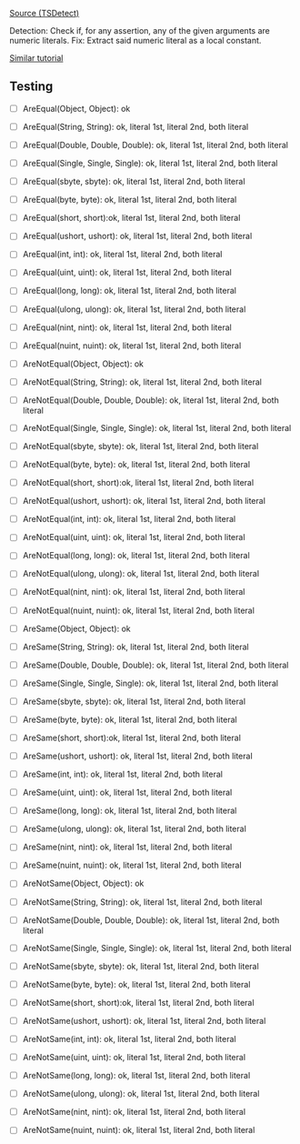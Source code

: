 [Source (TSDetect)](https://testsmells.org/pages/testsmells.html#MagicNumberTest)

Detection: Check if, for any assertion, any of the given arguments are numeric literals. 
Fix: Extract said numeric literal as a local constant.


[Similar tutorial](https://learn.microsoft.com/en-us/archive/msdn-magazine/2014/special-issue/csharp-and-visual-basic-use-roslyn-to-write-a-live-code-analyzer-for-your-api)


## Testing
- [ ] AreEqual(Object, Object): ok
- [ ] AreEqual(String, String): ok, literal 1st, literal 2nd, both literal
- [ ] AreEqual(Double, Double, Double): ok, literal 1st, literal 2nd, both literal
- [ ] AreEqual(Single, Single, Single): ok, literal 1st, literal 2nd, both literal
- [ ] AreEqual(sbyte, sbyte): ok, literal 1st, literal 2nd, both literal
- [ ] AreEqual(byte, byte): ok, literal 1st, literal 2nd, both literal
- [ ] AreEqual(short, short):ok, literal 1st, literal 2nd, both literal
- [ ] AreEqual(ushort, ushort): ok, literal 1st, literal 2nd, both literal
- [ ] AreEqual(int, int): ok, literal 1st, literal 2nd, both literal
- [ ] AreEqual(uint, uint): ok, literal 1st, literal 2nd, both literal
- [ ] AreEqual(long, long): ok, literal 1st, literal 2nd, both literal
- [ ] AreEqual(ulong, ulong): ok, literal 1st, literal 2nd, both literal
- [ ] AreEqual(nint, nint): ok, literal 1st, literal 2nd, both literal
- [ ] AreEqual(nuint, nuint): ok, literal 1st, literal 2nd, both literal

- [ ] AreNotEqual(Object, Object): ok
- [ ] AreNotEqual(String, String): ok, literal 1st, literal 2nd, both literal
- [ ] AreNotEqual(Double, Double, Double): ok, literal 1st, literal 2nd, both literal
- [ ] AreNotEqual(Single, Single, Single): ok, literal 1st, literal 2nd, both literal
- [ ] AreNotEqual(sbyte, sbyte): ok, literal 1st, literal 2nd, both literal
- [ ] AreNotEqual(byte, byte): ok, literal 1st, literal 2nd, both literal
- [ ] AreNotEqual(short, short):ok, literal 1st, literal 2nd, both literal
- [ ] AreNotEqual(ushort, ushort): ok, literal 1st, literal 2nd, both literal
- [ ] AreNotEqual(int, int): ok, literal 1st, literal 2nd, both literal
- [ ] AreNotEqual(uint, uint): ok, literal 1st, literal 2nd, both literal
- [ ] AreNotEqual(long, long): ok, literal 1st, literal 2nd, both literal
- [ ] AreNotEqual(ulong, ulong): ok, literal 1st, literal 2nd, both literal
- [ ] AreNotEqual(nint, nint): ok, literal 1st, literal 2nd, both literal
- [ ] AreNotEqual(nuint, nuint): ok, literal 1st, literal 2nd, both literal



- [ ] AreSame(Object, Object): ok
- [ ] AreSame(String, String): ok, literal 1st, literal 2nd, both literal[]()
- [ ] AreSame(Double, Double, Double): ok, literal 1st, literal 2nd, both literal
- [ ] AreSame(Single, Single, Single): ok, literal 1st, literal 2nd, both literal
- [ ] AreSame(sbyte, sbyte): ok, literal 1st, literal 2nd, both literal
- [ ] AreSame(byte, byte): ok, literal 1st, literal 2nd, both literal
- [ ] AreSame(short, short):ok, literal 1st, literal 2nd, both literal
- [ ] AreSame(ushort, ushort): ok, literal 1st, literal 2nd, both literal
- [ ] AreSame(int, int): ok, literal 1st, literal 2nd, both literal
- [ ] AreSame(uint, uint): ok, literal 1st, literal 2nd, both literal
- [ ] AreSame(long, long): ok, literal 1st, literal 2nd, both literal
- [ ] AreSame(ulong, ulong): ok, literal 1st, literal 2nd, both literal
- [ ] AreSame(nint, nint): ok, literal 1st, literal 2nd, both literal
- [ ] AreSame(nuint, nuint): ok, literal 1st, literal 2nd, both literal

- [ ] AreNotSame(Object, Object): ok
- [ ] AreNotSame(String, String): ok, literal 1st, literal 2nd, both literal
- [ ] AreNotSame(Double, Double, Double): ok, literal 1st, literal 2nd, both literal
- [ ] AreNotSame(Single, Single, Single): ok, literal 1st, literal 2nd, both literal
- [ ] AreNotSame(sbyte, sbyte): ok, literal 1st, literal 2nd, both literal
- [ ] AreNotSame(byte, byte): ok, literal 1st, literal 2nd, both literal
- [ ] AreNotSame(short, short):ok, literal 1st, literal 2nd, both literal
- [ ] AreNotSame(ushort, ushort): ok, literal 1st, literal 2nd, both literal
- [ ] AreNotSame(int, int): ok, literal 1st, literal 2nd, both literal
- [ ] AreNotSame(uint, uint): ok, literal 1st, literal 2nd, both literal
- [ ] AreNotSame(long, long): ok, literal 1st, literal 2nd, both literal
- [ ] AreNotSame(ulong, ulong): ok, literal 1st, literal 2nd, both literal
- [ ] AreNotSame(nint, nint): ok, literal 1st, literal 2nd, both literal
- [ ] AreNotSame(nuint, nuint): ok, literal 1st, literal 2nd, both literal
